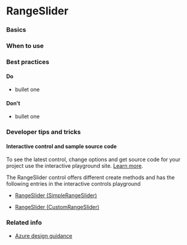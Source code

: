 ﻿# RangeSlider

 
<a name="basics"></a>
### Basics


<!-- TODO get an IMAGE to embed here -->

<!-- TODO get an SAMPLE CODE to embed here -->

 
<a name="when-to-use"></a>
### When to use


 
<a name="best-practices"></a>
### Best practices


<a name="best-practices-do"></a>
#### Do

* bullet one


<a name="best-practices-don-t"></a>
#### Don&#39;t

* bullet one



 
<a name="developer-tips-and-tricks"></a>
### Developer tips and tricks



<a name="developer-tips-and-tricks-interactive-control-and-sample-source-code"></a>
#### Interactive control and sample source code
To see the latest control, change options and get source code for your project use the interactive playground site.  [Learn more](./top-extensions-controls-playground.md).

The RangeSlider control offers different create methods and has the following entries in the interactive controls playground

*  <a href="https://ms.portal.azure.com/?Microsoft_Azure_Playground=true#blade/Microsoft_Azure_Playground/ControlsIndexBlade/RangeSlider_createSimpleRangeSlider_Playground" target="_blank">RangeSlider (SimpleRangeSlider)</a>

*  <a href="https://ms.portal.azure.com/?Microsoft_Azure_Playground=true#blade/Microsoft_Azure_Playground/ControlsIndexBlade/RangeSlider_createCustomRangeSlider_Playground" target="_blank">RangeSlider (CustomRangeSlider)</a>

 


 
<a name="related-info"></a>
### Related info

* [Azure design guidance](http://aka.ms/portalfx/design)


